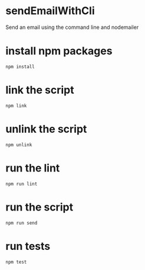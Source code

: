 # sendEmailWithCli
Send an email using the command line and nodemailer

# install npm packages 
```
npm install 

```

# link the script
```
npm link

```

# unlink the script
```
npm unlink

```

# run the lint
```
npm run lint

```
# run the script
```
npm run send

```

# run tests
```
npm test

```

